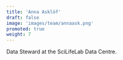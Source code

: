 ```yaml
---
title: 'Anna Asklöf'
draft: false
image: 'images/team/annaask.png'
promoted: true
weight: 7
---
```

Data Steward at the SciLifeLab Data Centre.
